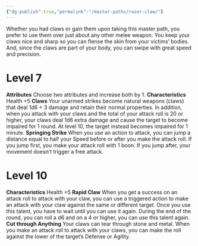 ```yaml
---
{"dg-publish":true,"permalink":"/master-paths/razor-claw/"}
---
```


Whether you had claws or gain them upon taking this master path, you prefer to use them over just about any other melee weapon. You keep your claws nice and sharp so you can flense the skin from your victims’ bodies. And, since the claws are part of your body, you can swipe with great speed and precision.
# Level 7
**Attributes** Choose two attributes and increase both by 1.
**Characteristics** Health +5
**Claws** Your unarmed strikes become natural weapons (claws) that deal 1d6 + 3 damage and retain their normal properties. In addition, when you attack with your claws and the total of your attack roll is 20 or higher, your claws deal 1d6 extra damage and cause the target to become impaired for 1 round. At level 10, the target instead becomes impaired for 1 minute.
**Springing Strike** When you use an action to attack, you can jump a distance equal to half your Speed before or after you make the attack roll. If you jump first, you make your attack roll with 1 boon. If you jump after, your movement doesn’t trigger a free attack.
# Level 10
**Characteristics** Health +5
**Rapid Claw** When you get a success on an attack roll to attack with your claw, you can use a triggered action to make an attack with your claw against the same or different target. Once you use this talent, you have to wait until you can use it again. During the end of the round, you can roll a d6 and on a 4 or higher, you can use this talent again.
**Cut through Anything** Your claws can tear through stone and metal. When you make an attack roll to attack with your claws, you can make the roll against the lower of the target’s Defense or Agility.